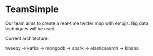 # TeamSimple

Our team aims to create a real-time twitter map with emojis. Big data techniques will be used. 

Current architecture:

tweepy -> kafka -> mongodb -> spark -> elasticsearch -> kibana
